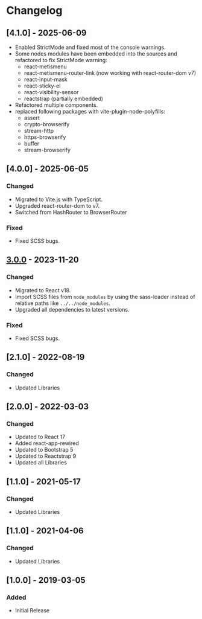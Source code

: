 # Changelog

## [4.1.0] - 2025-06-09

- Enabled StrictMode and fixed most of the console warnings.
- Some nodes modules have been embedded into the sources and refactored to fix StrictMode warning:
  - react-metismenu
  - react-metismenu-router-link (now working with react-router-dom v7)
  - react-input-mask
  - react-sticky-el
  - react-visibility-sensor
  - reactstrap (partially embedded)
- Refactored multiple components.
- replaced following packages with vite-plugin-node-polyfills:
  - assert
  - crypto-browserify
  - stream-http
  - https-browserify
  - buffer
  - stream-browserify

## [4.0.0] - 2025-06-05

### Changed

- Migrated to Vite.js with TypeScript.
- Upgraded react-router-dom to v7.
- Switched from HashRouter to BrowserRouter

### Fixed

- Fixed SCSS bugs.


## [3.0.0] - 2023-11-20

### Changed

- Migrated to React v18.
- Import SCSS files from `node_modules` by using the sass-loader instead of relative paths like `../../node_modules`.
- Upgraded all dependencies to latest versions.

### Fixed

- Fixed SCSS bugs.

## [2.1.0] - 2022-08-19

### Changed
- Updated Libraries

## [2.0.0] - 2022-03-03

### Changed
- Updated to React 17
- Added react-app-rewired
- Updated to Bootstrap 5
- Updated to Reactstrap 9
- Updated all Libraries

## [1.1.0] - 2021-05-17

### Changed
- Updated Libraries

## [1.1.0] - 2021-04-06

### Changed
- Updated Libraries

## [1.0.0] - 2019-03-05

### Added
- Initial Release

[3.0.0]: https://github.com/DashboardPack/architectui-react-theme-free/releases/tag/v3.0.0
